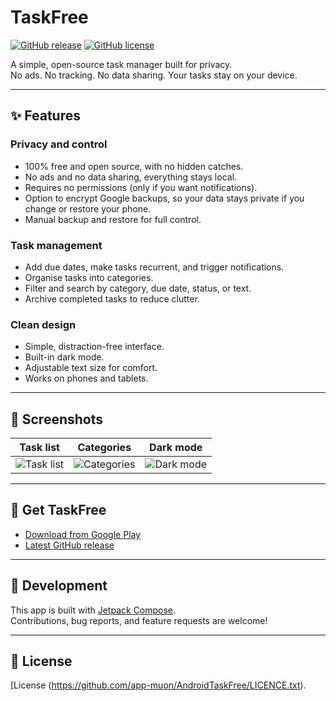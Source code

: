 # TaskFree

[![GitHub release](https://img.shields.io/github/v/releaseapp-muon/<your-repo>?style=flat-square)](https://github.com/<your-username>/<your-repo>/releases)
[![GitHub license](https://img.shields.io/github/license/app-muon/<your-repo>?style=flat-square)](LICENSE)

A simple, open-source task manager built for privacy.  
No ads. No tracking. No data sharing. Your tasks stay on your device.

---

## ✨ Features

### Privacy and control
- 100% free and open source, with no hidden catches.  
- No ads and no data sharing, everything stays local.  
- Requires no permissions (only if you want notifications).  
- Option to encrypt Google backups, so your data stays private if you change or restore your phone.  
- Manual backup and restore for full control.  

### Task management
- Add due dates, make tasks recurrent, and trigger notifications.  
- Organise tasks into categories.  
- Filter and search by category, due date, status, or text.  
- Archive completed tasks to reduce clutter.  

### Clean design
- Simple, distraction-free interface.  
- Built-in dark mode.  
- Adjustable text size for comfort.  
- Works on phones and tablets.  

---

## 📱 Screenshots

| Task list | Categories | Dark mode |
|-----------|------------|-----------|
| ![Task list](docs/images/screen1.png) | ![Categories](docs/images/screen2.png) | ![Dark mode](docs/images/screen3.png) |

---

## 🚀 Get TaskFree

- [Download from Google Play](https://play.google.com/store/apps/details?id=com.taskfree.app)  
- [Latest GitHub release](https://github.com/app-muon/AndroidTaskFree/releases)  

---

## 🔧 Development

This app is built with [Jetpack Compose](https://developer.android.com/jetpack/compose).  
Contributions, bug reports, and feature requests are welcome!  

---

## 📄 License

[License (https://github.com/app-muon/AndroidTaskFree/LICENCE.txt).

